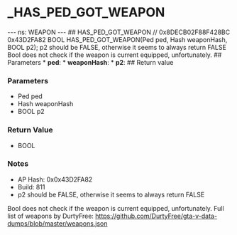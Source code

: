 # _HAS_PED_GOT_WEAPON

--- ns: WEAPON --- ## HAS_PED_GOT_WEAPON  // 0x8DECB02F88F428BC 0x43D2FA82 BOOL HAS_PED_GOT_WEAPON(Ped ped, Hash weaponHash, BOOL p2);  p2 should be FALSE, otherwise it seems to always return FALSE Bool does not check if the weapon is current equipped, unfortunately.  ## Parameters * **ped**: * **weaponHash**: * **p2**:  ## Return value

### Parameters
* Ped ped
* Hash weaponHash
* BOOL p2

### Return Value
* BOOL

### Notes
* AP Hash: 0x0x43D2FA82
* Build: 811
* p2 should be FALSE, otherwise it seems to always return FALSE

Bool does not check if the weapon is current equipped, unfortunately.
Full list of weapons by DurtyFree: https://github.com/DurtyFree/gta-v-data-dumps/blob/master/weapons.json

